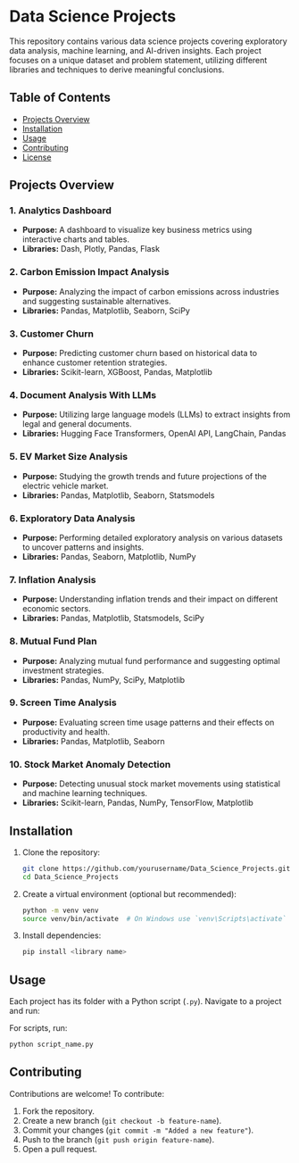 # Data Science Projects

This repository contains various data science projects covering exploratory data analysis, machine learning, and AI-driven insights. Each project focuses on a unique dataset and problem statement, utilizing different libraries and techniques to derive meaningful conclusions.

## Table of Contents
- [Projects Overview](#projects-overview)
- [Installation](#installation)
- [Usage](#usage)
- [Contributing](#contributing)
- [License](#license)

## Projects Overview
### 1. Analytics Dashboard
   - **Purpose:** A dashboard to visualize key business metrics using interactive charts and tables.
   - **Libraries:** Dash, Plotly, Pandas, Flask

### 2. Carbon Emission Impact Analysis
   - **Purpose:** Analyzing the impact of carbon emissions across industries and suggesting sustainable alternatives.
   - **Libraries:** Pandas, Matplotlib, Seaborn, SciPy

### 3. Customer Churn
   - **Purpose:** Predicting customer churn based on historical data to enhance customer retention strategies.
   - **Libraries:** Scikit-learn, XGBoost, Pandas, Matplotlib

### 4. Document Analysis With LLMs
   - **Purpose:** Utilizing large language models (LLMs) to extract insights from legal and general documents.
   - **Libraries:** Hugging Face Transformers, OpenAI API, LangChain, Pandas

### 5. EV Market Size Analysis
   - **Purpose:** Studying the growth trends and future projections of the electric vehicle market.
   - **Libraries:** Pandas, Matplotlib, Seaborn, Statsmodels

### 6. Exploratory Data Analysis
   - **Purpose:** Performing detailed exploratory analysis on various datasets to uncover patterns and insights.
   - **Libraries:** Pandas, Seaborn, Matplotlib, NumPy

### 7. Inflation Analysis
   - **Purpose:** Understanding inflation trends and their impact on different economic sectors.
   - **Libraries:** Pandas, Matplotlib, Statsmodels, SciPy

### 8. Mutual Fund Plan
   - **Purpose:** Analyzing mutual fund performance and suggesting optimal investment strategies.
   - **Libraries:** Pandas, NumPy, SciPy, Matplotlib

### 9. Screen Time Analysis
   - **Purpose:** Evaluating screen time usage patterns and their effects on productivity and health.
   - **Libraries:** Pandas, Matplotlib, Seaborn

### 10. Stock Market Anomaly Detection
   - **Purpose:** Detecting unusual stock market movements using statistical and machine learning techniques.
   - **Libraries:** Scikit-learn, Pandas, NumPy, TensorFlow, Matplotlib

## Installation
1. Clone the repository:
   ```sh
   git clone https://github.com/yourusername/Data_Science_Projects.git
   cd Data_Science_Projects
   ```
2. Create a virtual environment (optional but recommended):
   ```sh
   python -m venv venv
   source venv/bin/activate  # On Windows use `venv\Scripts\activate`
   ```
3. Install dependencies:
   ```sh
   pip install <library name>
   ```

## Usage
Each project has its folder with a Python script (`.py`). Navigate to a project and run:

For scripts, run:
```sh
python script_name.py
```

## Contributing
Contributions are welcome! To contribute:
1. Fork the repository.
2. Create a new branch (`git checkout -b feature-name`).
3. Commit your changes (`git commit -m "Added a new feature"`).
4. Push to the branch (`git push origin feature-name`).
5. Open a pull request.

